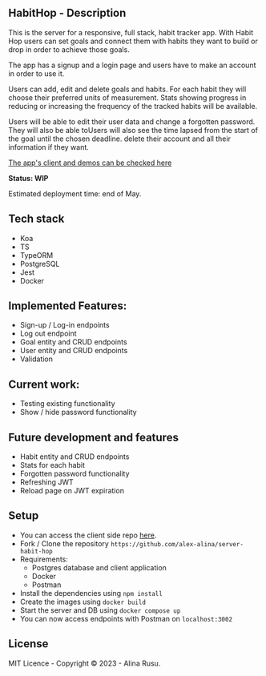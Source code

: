 ## HabitHop - Description

This is the server for a responsive, full stack, habit tracker app. With Habit Hop users can set goals and connect them with habits they want to build or drop in order to achieve those goals. 

The app has a signup and a login page and users have to make an account in order to use it.

Users can add, edit and delete goals and habits. For each habit they will choose their preferred units of measurement. Stats showing progress in reducing or increasing the frequency of the tracked habits will be available. 

Users will be able to edit their user data and change a forgotten password. They will also be able toUsers will also see the time lapsed from the start of the goal until the chosen deadline.
 delete their account and all their information if they want. 

[The app's client and demos can be checked here](https://github.com/alex-alina/habit-hop-client)

**Status: WIP**

Estimated deployment time: end of May.

## Tech stack
- Koa
- TS
- TypeORM
- PostgreSQL
- Jest
- Docker

## Implemented Features:

- Sign-up / Log-in endpoints
- Log out endpoint
- Goal entity and CRUD endpoints
- User entity and CRUD endpoints
- Validation

## Current work:
- Testing existing functionality
- Show / hide password functionality

## Future development and features

- Habit entity and CRUD endpoints
- Stats for each habit
- Forgotten password functionality
- Refreshing JWT
- Reload page on JWT expiration

## Setup

* You can access the client side repo [here](https://github.com/alex-alina/habit-hop-client).
* Fork / Clone the repository `https://github.com/alex-alina/server-habit-hop` 
* Requirements:
  * Postgres database and client application
  * Docker 
  * Postman
* Install the dependencies using `npm install`
* Create the images using `docker build`
* Start the server and DB using `docker compose up`
* You can now access endpoints with Postman on `localhost:3002`

## License

MIT Licence - Copyright &copy; 2023 - Alina Rusu.
